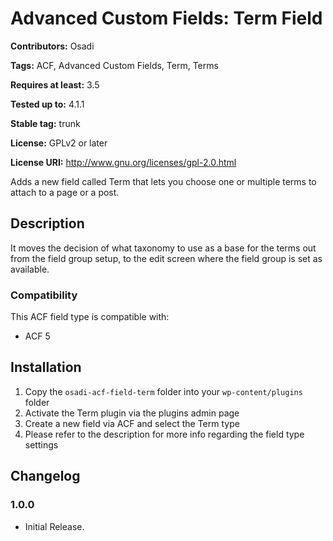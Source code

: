 # Advanced Custom Fields: Term Field #
**Contributors:** Osadi
  
**Tags:** ACF, Advanced Custom Fields, Term, Terms
  
**Requires at least:** 3.5
  
**Tested up to:** 4.1.1
  
**Stable tag:** trunk
  
**License:** GPLv2 or later
  
**License URI:** http://www.gnu.org/licenses/gpl-2.0.html
  

Adds a new field called Term that lets you choose one or multiple terms to attach to a page or a post.

## Description ##

It moves the decision of what taxonomy to use as a base for the terms out from the field group setup, to the edit screen where the field group is set as available.

### Compatibility ###

This ACF field type is compatible with:
* ACF 5

## Installation ##

1. Copy the `osadi-acf-field-term` folder into your `wp-content/plugins` folder
2. Activate the Term plugin via the plugins admin page
3. Create a new field via ACF and select the Term type
4. Please refer to the description for more info regarding the field type settings

## Changelog ##

### 1.0.0 ###
* Initial Release.